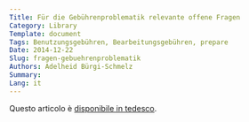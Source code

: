 ```yaml
---
Title: Für die Gebührenproblematik relevante offene Fragen
Category: Library
Template: document
Tags: Benutzungsgebühren, Bearbeitungsgebühren, prepare
Date: 2014-12-22
Slug: fragen-gebuehrenproblematik
Authors: Adelheid Bürgi-Schmelz
Summary:
Lang: it
---
```


Questo articolo è [disponibile in tedesco](/de/library/fragen-gebuehrenproblematik).
